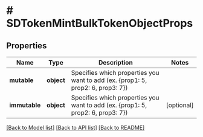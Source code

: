 # # SDTokenMintBulkTokenObjectProps

## Properties

Name | Type | Description | Notes
------------ | ------------- | ------------- | -------------
**mutable** | **object** | Specifies which properties you want to add (ex. {prop1: 5, prop2: 6, prop3: 7}) |
**immutable** | **object** | Specifies which properties you want to add (ex. {prop1: 5, prop2: 6, prop3: 7}) | [optional]

[[Back to Model list]](../../README.md#models) [[Back to API list]](../../README.md#endpoints) [[Back to README]](../../README.md)
